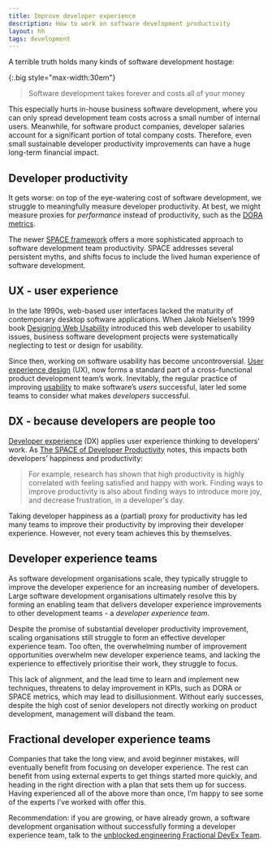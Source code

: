 ```yaml
---
title: Improve developer experience
description: How to work on software development productivity
layout: hh
tags: development
---
```


A terrible truth holds many kinds of software development hostage:

{:.big style="max-width:30em"}
> Software development takes forever and costs all of your money

This especially hurts in-house business software development, where you can only spread development team costs across a small number of internal users.
Meanwhile, for software product companies, developer salaries account for a significant portion of total company costs.
Therefore, even small sustainable developer productivity improvements can have a huge long-term financial impact.

## Developer productivity

It gets worse: on top of the eye-watering cost of software development, we struggle to meaningfully measure developer productivity.
At best, we might measure proxies for _performance_ instead of productivity, such as the
[DORA metrics](https://dorametrics.org).

The newer [SPACE framework](https://queue.acm.org/detail.cfm?id=3454124)
offers a more sophisticated approach to software development team productivity.
SPACE addresses several persistent myths, and shifts focus to include the lived human experience of software development.

## UX - user experience

In the late 1990s, web-based user interfaces lacked the maturity of contemporary desktop software applications.
When Jakob Nielsen’s 1999 book
[Designing Web Usability](https://www.nngroup.com/books/designing-web-usability/)
introduced this web developer to usability issues, business software development projects were systematically neglecting to test or design for usability.

Since then, working on software usability has become uncontroversial.
[User experience design](https://en.wikipedia.org/wiki/User_experience_design) (UX),
now forms a standard part of a cross-functional product development team’s work.
Inevitably, the regular practice of improving
[usability](https://en.wikipedia.org/wiki/Usability) to make software’s _users_ successful, later led some teams to consider what makes _developers_ successful.

## DX - because developers are people too

[Developer experience](https://queue.acm.org/detail.cfm?id=3595878) (DX)
applies user experience thinking to developers’ work.
As [The SPACE of Developer Productivity](https://queue.acm.org/detail.cfm?id=3454124) notes,
this impacts both developers’ happiness and productivity:

> For example, research has shown that high productivity is highly correlated with feeling satisfied and happy with work.
> Finding ways to improve productivity is also about finding ways to introduce more joy, and decrease frustration, in a developer's day.

Taking developer happiness as a (partial) proxy for productivity has led many teams to improve their productivity by improving their developer experience.
However, not every team achieves this by themselves.

## Developer experience teams

As software development organisations scale, they typically struggle to improve the developer experience for an increasing number of developers.
Large software development organisations ultimately resolve this by forming an enabling team that delivers developer experience improvements to other development teams - a _developer experience team_.

Despite the promise of substantial developer productivity improvement, scaling organisations still struggle to form an effective developer experience team.
Too often, the overwhelming number of improvement opportunities overwhelm new developer experience teams, and lacking the experience to effectively prioritise their work, they struggle to focus.

This lack of alignment, and the lead time to learn and implement new techniques, threatens to delay improvement in KPIs, such as DORA or SPACE metrics, which may lead to disillusionment.
Without early successes, despite the high cost of senior developers not directly working on product development, management will disband the team.

## Fractional developer experience teams

Companies that take the long view, and avoid beginner mistakes, will eventually benefit from focusing on developer experience.
The rest can benefit from using external experts to get things started more quickly, and heading in the right direction with a plan that sets them up for success.
Having experienced all of the above more than once, I’m happy to see some of the experts I’ve worked with offer this. 

Recommendation: if you are growing, or have already grown, a software development organisation without successfully forming a developer experience team, talk to the
[unblocked.engineering Fractional DevEx Team](https://unblocked.engineering/fractional-developer-experience-team/).
